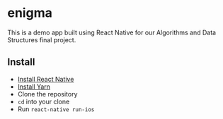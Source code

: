 # enigma

This is a demo app built using React Native for our Algorithms and Data Structures final project.

## Install 

- [Install React Native](http://facebook.github.io/react-native/docs/getting-started.html#content)
- [Install Yarn](https://yarnpkg.com/en/docs/install)
- Clone the repository
- `cd` into your clone
- Run `react-native run-ios`
